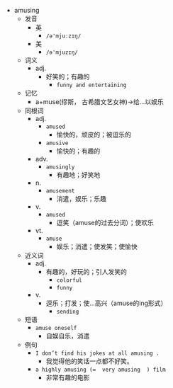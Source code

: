 - amusing
  - 发音
    - 英
      - `/ə'mjuːzɪŋ/`
    - 美
      - `/ə'mjuzɪŋ/`
  - 词义
    - adj.
      - 好笑的；有趣的
        - `funny and entertaining`
  - 记忆
    - a+muse(缪斯， 古希腊文艺女神)→给…以娱乐
  - 同根词
    - adj.
      - `amused`
        - 愉快的，顽皮的；被逗乐的
      - `amusive`
        - 愉快的；有趣的
    - adv.
      - `amusingly`
        - 有趣地；好笑地
    - n.
      - `amusement`
        - 消遣，娱乐；乐趣
    - v.
      - `amused`
        - 逗笑（amuse的过去分词）；使欢乐
    - vt.
      - `amuse`
        - 娱乐；消遣；使发笑；使愉快
  - 近义词
    - adj.
      - 有趣的，好玩的；引人发笑的
        - `colorful`
        - `funny`
    - v.
      - 逗乐；打发；使…高兴（amuse的ing形式）
        - `sending`
  - 短语
    - `amuse oneself`
      - 自娱自乐，消遣 
  - 例句
    - `I don’t find his jokes at all amusing .`
      - 我觉得他的笑话一点都不好笑。
    - `a highly amusing (=  very amusing  ) film`
      - 非常有趣的电影

